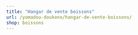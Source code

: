 ```yaml
---
title: "Hangar de vente boissons"
url: /yomadou-doukono/hangar-de-vente-boissons/
shop: boissons
---
```

